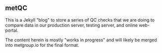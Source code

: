 metQC
----------

This is a Jekyll "blog" to store a series of QC checks that we are doing to compare data in our production server, testing server, and online web-portal.

The content herein is mostly "works in progress" and will likely be merged into metgroup.io for the final format.

